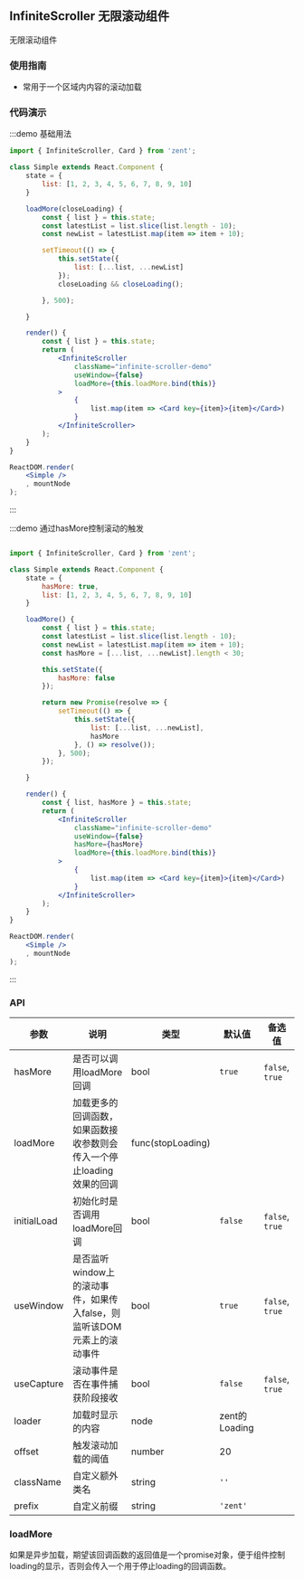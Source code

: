 ## InfiniteScroller 无限滚动组件

无限滚动组件

### 使用指南

-  常用于一个区域内内容的滚动加载

### 代码演示

:::demo 基础用法
```jsx
import { InfiniteScroller, Card } from 'zent';

class Simple extends React.Component {
	state = {
		list: [1, 2, 3, 4, 5, 6, 7, 8, 9, 10]
	}

	loadMore(closeLoading) {
		const { list } = this.state;
		const latestList = list.slice(list.length - 10);
		const newList = latestList.map(item => item + 10);

		setTimeout(() => {
			this.setState({
				list: [...list, ...newList]
			});
			closeLoading && closeLoading();

		}, 500);

	}

	render() {
		const { list } = this.state;
		return (
			<InfiniteScroller
				className="infinite-scroller-demo"
				useWindow={false}
				loadMore={this.loadMore.bind(this)}
			>
				{
					list.map(item => <Card key={item}>{item}</Card>)
				}
			</InfiniteScroller>
		);
	}
}

ReactDOM.render(
	<Simple />
	, mountNode
);

```
:::

:::demo 通过hasMore控制滚动的触发
```jsx

import { InfiniteScroller, Card } from 'zent';

class Simple extends React.Component {
	state = {
		hasMore: true,
		list: [1, 2, 3, 4, 5, 6, 7, 8, 9, 10]
	}

	loadMore() {
		const { list } = this.state;
		const latestList = list.slice(list.length - 10);
		const newList = latestList.map(item => item + 10);
		const hasMore = [...list, ...newList].length < 30;

		this.setState({
			hasMore: false
		});

		return new Promise(resolve => {
			setTimeout(() => {
				this.setState({
					list: [...list, ...newList],
					hasMore
				}, () => resolve());
			}, 500);
		});

	}

	render() {
		const { list, hasMore } = this.state;
		return (
			<InfiniteScroller
				className="infinite-scroller-demo"
				useWindow={false}
				hasMore={hasMore}
				loadMore={this.loadMore.bind(this)}
			>
				{
					list.map(item => <Card key={item}>{item}</Card>)
				}
			</InfiniteScroller>
		);
	}
}

ReactDOM.render(
	<Simple />
	, mountNode
);

```
:::

### API

| 参数             	 	| 说明                          | 类型                | 默认值       		 | 备选值           							  			         |
| ------------------ | ---------------------------- | ------------------- | ---------------- | --------------------------------------------  |
| hasMore            | 是否可以调用loadMore回调        | bool                | `true`           | `false`, `true`                               |
| loadMore      		 | 加载更多的回调函数，如果函数接收参数则会传入一个停止loading效果的回调| func(stopLoading)   |                  |  							  |
| initialLoad        | 初始化时是否调用loadMore回调    | bool                |  `false`         | `false`, `true`                               |
| useWindow          | 是否监听window上的滚动事件，如果传入false，则监听该DOM元素上的滚动事件| bool | `true` | `false`, `true`                        |
| useCapture         | 滚动事件是否在事件捕获阶段接收    | bool                | `false`          | `false`, `true`                               |
| loader             | 加载时显示的内容                | node                | zent的Loading    |                                               |  
| offset             | 触发滚动加载的阈值              | number              | 20               |                                               |
| className          | 自定义额外类名                  | string              | `''`						 |                                               |
| prefix             | 自定义前缀                     | string              | `'zent'`				  |																			          |

### loadMore
如果是异步加载，期望该回调函数的返回值是一个promise对象，便于组件控制loading的显示，否则会传入一个用于停止loading的回调函数。

<style>
.infinite-scroller-demo {
	height: 300px;
}
</style>
